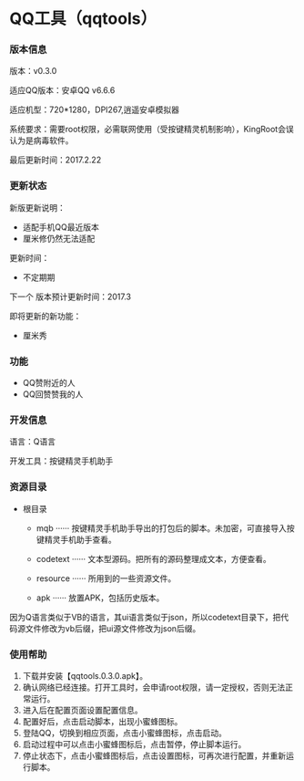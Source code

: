 # QQ工具（qqtools）

### 版本信息

版本：v0.3.0

适应QQ版本：安卓QQ v6.6.6

适应机型：720\*1280，DPI267,逍遥安卓模拟器

系统要求：需要root权限，必需联网使用（受按键精灵机制影响），KingRoot会误认为是病毒软件。

最后更新时间：2017.2.22

### 更新状态

新版更新说明：

- 适配手机QQ最近版本
- 厘米修仍然无法适配

更新时间：

- 不定期期

下一个 版本预计更新时间：2017.3

即将更新的新功能：
- 厘米秀

### 功能

- QQ赞附近的人
- QQ回赞赞我的人

### 开发信息

语言：Q语言

开发工具：按键精灵手机助手

### 资源目录

- 根目录

  - mqb ······ 按键精灵手机助手导出的打包后的脚本。未加密，可直接导入按键精灵手机助手查看。

  - codetext ······ 文本型源码。把所有的源码整理成文本，方便查看。

  - resource ······ 所用到的一些资源文件。
  - apk ······ 放置APK，包括历史版本。

因为Q语言类似于VB的语言，其ui语言类似于json，所以codetext目录下，把代码源文件修改为vb后缀，把ui源文件修改为json后缀。

### 使用帮助

1. 下载并安装【qqtools.0.3.0.apk】。
2. 确认网络已经连接。打开工具时，会申请root权限，请一定授权，否则无法正常运行。
3. 进入后在配置页面设置配置信息。
4. 配置好后，点击启动脚本，出现小蜜蜂图标。
5. 登陆QQ，切换到相应页面，点击小蜜蜂图标，点击启动。
6. 启动过程中可以点击小蜜蜂图标后，点击暂停，停止脚本运行。
7. 停止状态下，点击小蜜蜂图标后，点击设置图标，可再次进行配置，并重新运行脚本。
